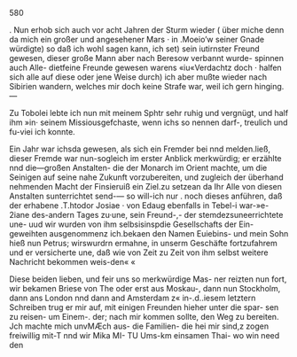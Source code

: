580

. Nun erhob sich auch vor acht Jahren der Sturm wieder (
über miche denn da mich ein großer und angesehener Mars ·
in .Moeio’w seiner Gnade würdigte) so daß ich wohl sagen
kann, ich set) sein iutirnster Freund gewesen, dieser große
Mann aber nach Beresow verbannt wurde- spinnen auch
Alle- dietfeine Freunde gewesen warens «iu«Verdachtz doch ·
halfen sich alle auf diese oder jene Weise durch) ich aber
mußte wieder nach Sibirien wandern, welches mir doch keine
Strafe war, weil ich gern hinging. —

Zu Tobolei lebte ich nun mit meinem Sphtr sehr ruhig
und vergnügt, und half ihm »in· seinem Missiousgefchaste,
wenn ichs so nennen darf-, treulich und fu-viei ich konnte.

Ein Jahr war ichsda gewesen, als sich ein Fremder bei
nnd melden.ließ, dieser Fremde war nun-sogleich im erster
Anblick merkwürdig; er erzählte nnd die—großen Anstalten-
die der Monarch im Orient machte, um die Seinigen auf
seine nahe Zukunft vorzubereiten, und zugleich der überhand
nehmenden Macht der Finsieruiß ein Ziel.zu setzean da Ihr
Alle von diesen Anstalten sunterrichtet send-— so will-ich nur
. noch dieses anführen, daß der erhabene .T.htodor Josiae ·
von Edaug ebenfalls in Tebel-i war-»e- 2iane des-andern
Tages zu·une, sein Freund-,- der stemdezsuneerrichtete une-
uud wir wurden von ihm selbsisinspdie Gesellschafts der Ein-
geweihten ausgenommenz ich.bekaen den Namen Euiebins-
und mein Sohn hieß nun Petrus; wirswurdrn ermahne,
in unserm Geschäfte fortzufahrem und er versicherte une,
daß wie von Zeit zu Zeit von ihm selbst weitere Nachricht
bekommen weis-den« «

Diese beiden lieben, und feir uns so merkwürdige Mas-
ner reizten nun fort, wir bekamen Briese von The oder
erst aus Moskau-, dann nun Stockholm, dann ans London
nnd dann and Amsterdam z« in-.d..iesem letztern Schreiben
trug er mir auf, mit einigen Freunden hieher unter die spar-
sen zu reisen- um Einem-. der; nach mir kommen sollte, den
Weg zu bereiten. Jch machte mich unvMÆch aus- die
Familien- die hei mir sind,z zogen freiwillig mit-T nnd wir
Mika MI- TU Ums-km einsamen Thai- wo win need den

